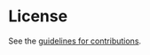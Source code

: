 # License

See the
[guidelines for contributions](https://github.com/uni-tue-kn/draft-ihle-song-mpls-mna-signaling/blob/main/CONTRIBUTING.md).
